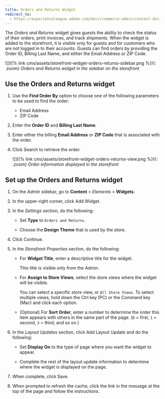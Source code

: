 ```yaml
---
title: Orders and Returns Widget
redirect_to:
  - https://experienceleague.adobe.com/docs/commerce-admin/content-design/elements/widgets/widget-orders-returns.html
---
```


The _Orders and Returns_ widget gives guests the ability to check the status of their orders, print invoices, and track shipments. When the widget is added to the storefront, it is visible only for guests and for customers who are not logged in to their accounts. Guests can find orders by providing the Order ID, Billing Last Name, and either the Email Address or ZIP Code.

![]({% link cms/assets/storefront-widget-orders-returns-sidebar.png %}){: .zoom}
_Orders and Returns widget in the sidebar on the storefront_

## Use the Orders and Returns widget

1. Use the **Find Order By** option to choose one of the following parameters to be used to find the order:

   - Email Address
   - ZIP Code

1. Enter the **Order ID** and **Billing Last Name**.

1. Enter either the billing **Email Address** or **ZIP Code** that is associated with the order.

1. Click <span class="btn">Search</span> to retrieve the order.

   ![]({% link cms/assets/storefront-widget-orders-returns-view.png %}){: .zoom}
   _Order information displayed in the storefront_

## Set up the Orders and Returns widget

1. On the _Admin_ sidebar, go to **Content** > _Elements_ > **Widgets**.

1. In the upper-right corner, click <span class="btn">Add Widget</span>.

1. In the _Settings_ section, do the following:

   - Set **Type** to `Orders and Returns`.

   - Choose the **Design Theme** that is used by the store.

1. Click <span class="btn">Continue</span>.

1. In the _Storefront Properties_ section, do the following:

   - For **Widget Title**, enter a descriptive title for the widget.

      This title is visible only from the Admin.

   - For **Assign to Store Views**, select the store views where the widget will be visible.

      You can select a specific store view, or `All Store Views`. To select multiple views, hold down the Ctrl key (PC) or the Command key (Mac) and click each option.

   - (Optional) For **Sort Order**, enter a number to determine the order this item appears with others in the same part of the page. (`0` = first, `1` = second, `3` = third, and so on.)

1. In the _Layout Updates_ section, click <span class="btn">Add Layout Update</span> and do the following:

   - Set **Display On** to the type of page where you want the widget to appear.

   - Complete the rest of the layout update information to determine where the widget is displayed on the page.

1. When complete, click <span class="btn">Save</span>.

1. When prompted to refresh the cache, click the link in the message at the top of the page and follow the instructions.
